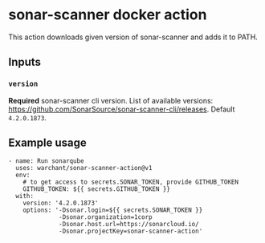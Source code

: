 # sonar-scanner docker action

This action downloads given version of sonar-scanner and adds it to PATH.

## Inputs

### `version`

**Required** sonar-scanner cli version. List of available versions: https://github.com/SonarSource/sonar-scanner-cli/releases. Default `4.2.0.1873`.

## Example usage

```
- name: Run sonarqube
  uses: warchant/sonar-scanner-action@v1
  env:
    # to get access to secrets.SONAR_TOKEN, provide GITHUB_TOKEN
    GITHUB_TOKEN: ${{ secrets.GITHUB_TOKEN }}
  with:
    version: '4.2.0.1873'
    options: '-Dsonar.login=${{ secrets.SONAR_TOKEN }}
              -Dsonar.organization=1corp
              -Dsonar.host.url=https://sonarcloud.io/
              -Dsonar.projectKey=sonar-scanner-action'
```
